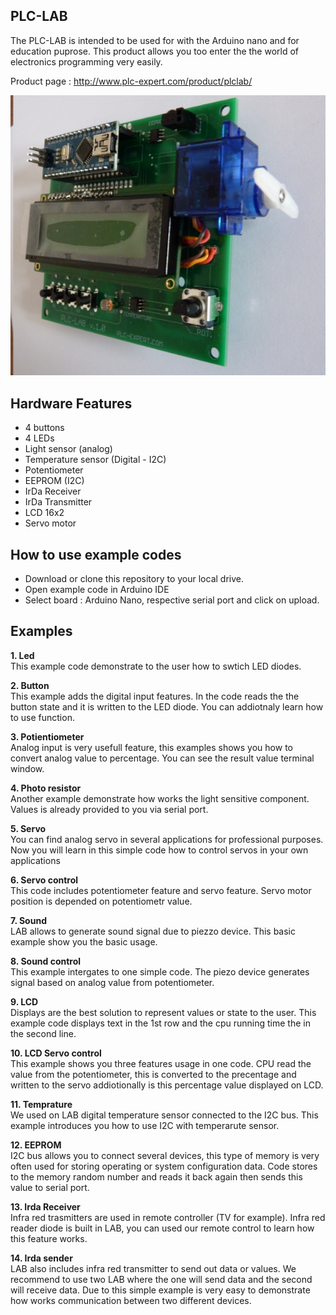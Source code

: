 ## PLC-LAB
The PLC-LAB is intended to be used for with the Arduino nano and for education puprose. This product allows you too enter the the world of electronics programming very easily. 

Product page : http://www.plc-expert.com/product/plclab/

![alt tag](/plclab.jpg)

## Hardware Features
  * 4 buttons
  * 4 LEDs
  * Light sensor (analog)
  * Temperature sensor (Digital - I2C)
  * Potentiometer
  * EEPROM (I2C)
  * IrDa Receiver
  * IrDa Transmitter
  * LCD 16x2
  * Servo motor

## How to use example codes
  * Download or clone this repository to your local drive. 
  * Open example code in Arduino IDE
  * Select board : Arduino Nano, respective serial port and click on upload.

## Examples 
**1. Led**  
This example code demonstrate to the user how to swtich LED diodes.

**2. Button**  
This example adds the digital input features. In the code reads the the button state and it is written to the LED diode.
You can addiotnaly learn how to use function.

**3. Potientiometer**  
Analog input is very usefull feature, this examples shows you how to convert analog value to percentage.
You can see the result value terminal window.

**4. Photo resistor**  
Another example demonstrate how works the light sensitive component. Values is already provided to you via serial port.

**5. Servo**  
You can find analog servo in several applications for professional purposes. Now you will learn in this simple code how to 
control servos in your own applications

**6. Servo control**  
This code includes potentiometer feature and servo feature. Servo motor position is depended on potentiometr value.

**7. Sound**  
LAB allows to generate sound signal due to piezzo device. This basic example show you the basic usage.

**8. Sound control**  
This example intergates to one simple code. The piezo device generates signal based on analog value from potentiometer.

**9. LCD**  
Displays are the best solution to represent values or state to the user. This example code displays text in the 1st row and the cpu running time the in the second line.

**10. LCD Servo control**  
This example shows you three features usage in one code. CPU read the value from the potentiometer, this is converted to the precentage and written to the servo addiotionally is this percentage value displayed on LCD.

**11. Temprature**  
We used on LAB digital temperature sensor connected to the I2C bus. This example introduces you how to use I2C with temperarute sensor.

**12. EEPROM**  
I2C bus allows you to connect several devices, this type of memory is very often used for storing operating or system configuration 
data. Code stores to the memory random number and reads it back again then sends this value to serial port.

**13. Irda Receiver**  
Infra red trasmitters are used in remote controller (TV for example). Infra red reader diode is built in LAB, you can used our remote control to learn how this feature works.

**14. Irda sender**  
LAB also includes infra red transmitter to send out data or values. We recommend to use two LAB where the one will send data and the second will receive data. Due to this simple example is very easy to demonstrate how works communication between two different devices.

